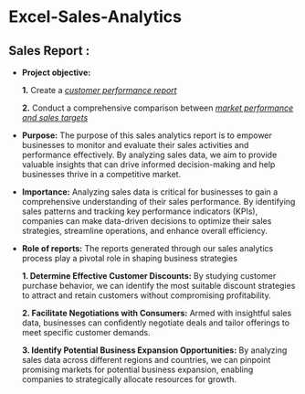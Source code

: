 # Excel-Sales-Analytics

## Sales Report :


- **Project objective:** 

    **1.** Create a _[customer performance report](https://github.com/mannemchand/Excel-Sales-Analytics/blob/main/Customer%20Performance%20Report.pdf)_ 

    **2.** Conduct a comprehensive comparison between _[market performance and sales targets](https://github.com/mannemchand/Excel-Sales-Analytics/blob/main/Market%20Performance%20vs%20Target%20Report.pdf)_

- **Purpose:** The purpose of this sales analytics report is to empower businesses to monitor and evaluate their sales activities and performance effectively. By analyzing sales data, we aim to provide valuable insights that can drive informed decision-making and help businesses thrive in a competitive market.

- **Importance:** Analyzing sales data is critical for businesses to gain a comprehensive understanding of their sales performance. By identifying sales patterns and tracking key performance indicators (KPIs), companies can make data-driven decisions to optimize their sales strategies, streamline operations, and enhance overall efficiency.

- **Role of reports:** The reports generated through our sales analytics process play a pivotal role in shaping business strategies

    **1. Determine Effective Customer Discounts:** By studying customer purchase behavior, we can identify the most suitable discount strategies to attract and retain customers without compromising profitability.

    **2. Facilitate Negotiations with Consumers:** Armed with insightful sales data, businesses can confidently negotiate deals and tailor offerings to meet specific customer demands.

    **3. Identify Potential Business Expansion Opportunities:** By analyzing sales data across different regions and countries, we can pinpoint promising markets for potential business expansion, enabling companies to strategically allocate resources for growth.

